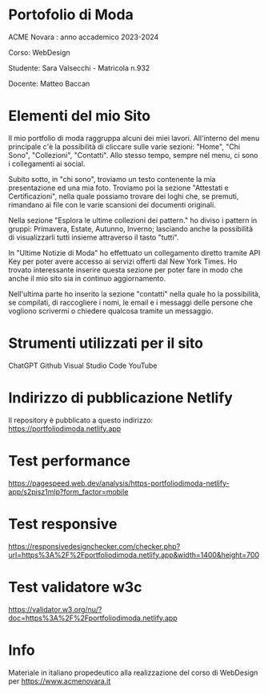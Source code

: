 # Portofolio di Moda
ACME Novara : anno accademico 2023-2024

Corso: WebDesign

Studente: Sara Valsecchi - Matricola n.932

Docente: Matteo Baccan

# Elementi del mio Sito

Il mio portfolio di moda raggruppa alcuni dei miei lavori.
All'interno del menu principale c'è la possibilità di cliccare sulle varie sezioni: "Home",
"Chi Sono", "Collezioni", "Contatti". Allo stesso tempo, sempre nel menu, ci sono i collegamenti ai social.

Subito sotto, in "chi sono", troviamo un testo contenente la mia presentazione ed una mia foto.
Troviamo poi la sezione "Attestati e Certificazioni", nella quale possiamo trovare dei loghi che, se premuti, rimandano ai file con le varie scansioni dei documenti originali.

Nella sezione "Esplora le ultime collezioni dei pattern." ho diviso i pattern in gruppi: Primavera, Estate, Autunno, Inverno; lasciando anche la possibilità di visualizzarli tutti insieme attraverso il tasto "tutti".

In "Ultime Notizie di Moda" ho effettuato un collegamento diretto tramite API Key per poter avere accesso ai servizi offerti dal New York Times. Ho trovato interessante inserire questa sezione per poter fare in modo che anche il mio sito sia in continuo aggiornamento.

Nell'ultima parte ho inserito la sezione "contatti" nella quale ho la possibilità, se compilati, di raccogliere i nomi, le email e i messaggi delle persone che vogliono scrivermi o chiedere qualcosa tramite un messaggio.

# Strumenti utilizzati per il sito

ChatGPT
Github
Visual Studio Code
YouTube

# Indirizzo di pubblicazione Netlify

Il repository è pubblicato a questo indirizzo: https://portfoliodimoda.netlify.app 

# Test performance

https://pagespeed.web.dev/analysis/https-portfoliodimoda-netlify-app/s2pisz1mlp?form_factor=mobile

# Test responsive

https://responsivedesignchecker.com/checker.php?url=https%3A%2F%2Fportfoliodimoda.netlify.app&width=1400&height=700

# Test validatore w3c

https://validator.w3.org/nu/?doc=https%3A%2F%2Fportfoliodimoda.netlify.app

# Info

Materiale in italiano propedeutico alla realizzazione del corso di WebDesign per https://www.acmenovara.it

